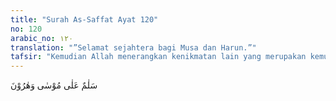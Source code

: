 ```yaml
---
title: "Surah As-Saffat Ayat 120"
no: 120
arabic_no: ١٢٠
translation: "”Selamat sejahtera bagi Musa dan Harun.”"
tafsir: "Kemudian Allah menerangkan kenikmatan lain yang merupakan kemuliaan yang diberikan-Nya kepada Musa dan Harun, sebagaimana yang diberikan Allah kepada Nuh dan Ibrahim. Kemuliaan itu ialah:\n\nAllah mengabadikan sebutan keharuman nama keduanya yang mengharumkan di kalangan para nabi dan umat manusia sepanjang masa. Begitu juga dengan pujian dan doa terus diberikan kepadanya.\n\nAllah menyebutkan salam sejahtera bagi Musa dan Harun agar para malaikat, jin, dan manusia menyebutkan salam juga bagi keduanya. Dengan ucapan salam sejahtera itu maka nama mereka akan tetap harum selama-lamanya."
---
```

سَلٰمٌ عَلٰى مُوْسٰى وَهٰرُوْنَ